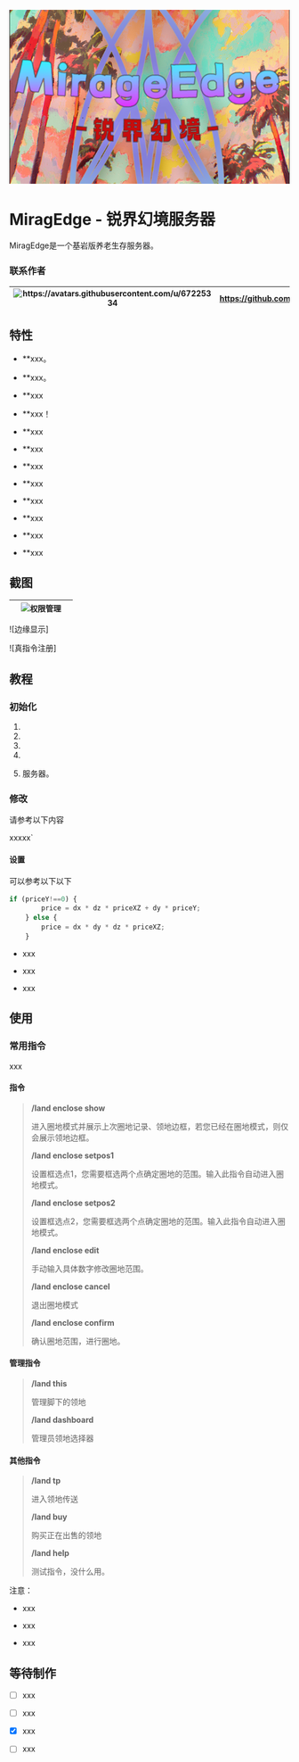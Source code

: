 ![](/logo.png)

# MiragEdge - 锐界幻境服务器

MiragEdge是一个基岩版养老生存服务器。

### 联系作者

| <img title="" src="https://avatars.githubusercontent.com/u/67225334" alt="https://avatars.githubusercontent.com/u/67225334" width="125"> | https://github.com/VoryWork |
| ---------------------------------------------------------------------------------------------------------------------------------------- | --------------------------- |

## 特性

- **xxx。

- **xxx。

- **xxx

- **xxx！

- **xxx

- **xxx

- **xxx

- **xxx

- **xxx

- **xxx

- **xxx

- **xxx

## 截图

| <img src="screenshots/Landmanage.png" title="领地管理" alt="" width="219"> | <img src="screenshots/LandPerm.png" title="权限管理" alt="权限管理" width="211"> | <img src="screenshots/LandName.png" title="" alt="" width="221"> |
| ---------------------------------------------------------------------- | ------------------------------------------------------------------------ | ---------------------------------------------------------------- |

![边缘显示]

![真指令注册]

## 教程

### 初始化

1. 

2. 

3. 

4. 

5. 服务器。

### 修改

请参考以下内容

xxxxx`

#### 设置

可以参考以下以下

```js
if (priceY!==0) {
        price = dx * dz * priceXZ + dy * priceY;
    } else {
        price = dx * dy * dz * priceXZ;
    }
```

- xxx

- xxx

- xxx

## 使用

### 常用指令

xxx

#### 指令

> **/land enclose show**
> 
> 进入圈地模式并展示上次圈地记录、领地边框，若您已经在圈地模式，则仅会展示领地边框。
> 
> **/land enclose setpos1**
> 
> 设置框选点1，您需要框选两个点确定圈地的范围。输入此指令自动进入圈地模式。
> 
> **/land enclose setpos2** 
> 
> 设置框选点2，您需要框选两个点确定圈地的范围。输入此指令自动进入圈地模式。
> 
> **/land enclose edit**
> 
> 手动输入具体数字修改圈地范围。
> 
> **/land enclose cancel**
> 
> 退出圈地模式
> 
> **/land enclose confirm**
> 
> 确认圈地范围，进行圈地。

#### 管理指令

> **/land this**
> 
> 管理脚下的领地
> 
> **/land dashboard**
> 
> 管理员领地选择器

#### 其他指令

> **/land tp**
> 
> 进入领地传送
> 
> **/land buy**
> 
> 购买正在出售的领地
> 
> **/land help**
> 
> 测试指令，没什么用。

注意：

- xxx

- xxx

- xxx

## 等待制作

- [ ] xxx

- [ ] xxx

- [x] xxx

- [ ] xxx
